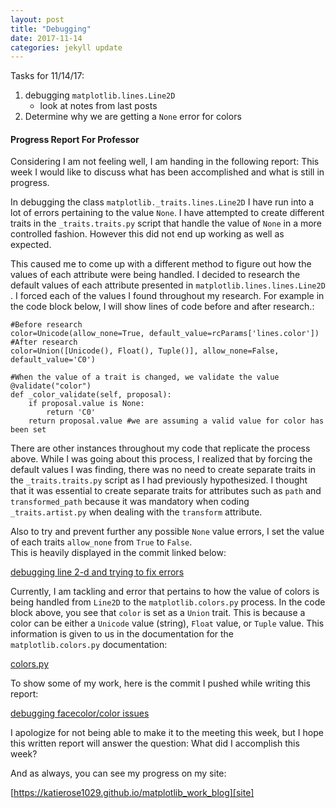 ```yaml
---
layout: post
title: "Debugging"
date: 2017-11-14
categories: jekyll update
---
```


Tasks for 11/14/17:
1. debugging `matplotlib.lines.Line2D`
    * look at notes from last posts
2. Determine why we are getting a `None` error for colors

#### Progress Report For Professor
Considering I am not feeling well, I am handing in the following report:
This week I would like to discuss what has been accomplished and what is still
in progress.



In debugging the class `matplotlib._traits.lines.Line2D` I have run into a lot
of errors pertaining to the value `None`.  I have attempted to create different
traits in the `_traits.traits.py` script that handle the value of `None` in a
more controlled fashion.  However this did not end up working as well as
expected.

This caused me to come up with a different method to figure out how the values
of each attribute were being handled.  I decided to research the default values
of each attribute presented in `matplotlib.lines.lines.Line2D`
.  I forced each
of the values I found throughout my research.  For example in the code block
below, I will show lines of code before and after research.:

~~~
#Before research
color=Unicode(allow_none=True, default_value=rcParams['lines.color'])
#After research
color=Union([Unicode(), Float(), Tuple()], allow_none=False, default_value='C0')

#When the value of a trait is changed, we validate the value
@validate("color")
def _color_validate(self, proposal):
    if proposal.value is None:
        return 'C0'
    return proposal.value #we are assuming a valid value for color has been set
~~~

There are other instances throughout my code that replicate the process above.
While I was going about this process, I realized that by forcing the default
values I was finding, there was no need to create separate traits in the
`_traits.traits.py` script as I had previously hypothesized.  I thought that it
was essential to create separate traits for attributes such as `path` and
`transformed_path` because it was mandatory when coding `_traits.artist.py`
when dealing with the `transform` attribute.

Also to try and prevent further any possible `None` value errors, I set the
value of each traits `allow_none` from `True` to `False`.  
This is heavily displayed in the commit linked below:

[debugging line 2-d and trying to fix errors][commitline2d]

Currently, I am tackling and error that pertains to how the value of colors is
being handled from `Line2D` to the `matplotlib.colors.py` process.  In the code
block above, you see that `color` is set as a `Union` trait.  This is because
a color can be either a `Unicode` value (string), `Float` value, or `Tuple`
value.  This information is given to us in the documentation for the
`matplotlib.colors.py` documentation:

[colors.py][colors]

To show some of my work, here is the commit I pushed while writing this report:

[debugging facecolor/color issues][commitdebuggingfacecolor]

I apologize for not being able to make it to the meeting this week, but I hope
this written report will answer the question: What did I accomplish this week?

And as always, you can see my progress on my site:

[https://katierose1029.github.io/matplotlib_work_blog][site]


[commitline2d]:https://github.com/katierose1029/matplotlib/commit/c86a58fa05ca040a8bed35197462f1e1a03e0aed
[colors]:https://github.com/katierose1029/matplotlib/blob/master/lib/matplotlib/colors.py
[commitdebuggingfacecolor]:https://github.com/katierose1029/matplotlib/commit/a864143d18f9e531acced638054e180a92e35962
[site]:https://katierose1029.github.io/matplotlib_work_blog
